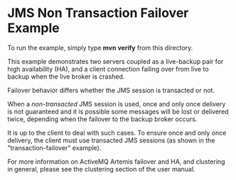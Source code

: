 # JMS Non Transaction Failover Example

To run the example, simply type **mvn verify** from this directory.

This example demonstrates two servers coupled as a live-backup pair for high availability (HA), and a client connection failing over from live to backup when the live broker is crashed.

Failover behavior differs whether the JMS session is transacted or not.

When a _non-transacted_ JMS session is used, once and only once delivery is not guaranteed and it is possible some messages will be lost or delivered twice, depending when the failover to the backup broker occurs.

It is up to the client to deal with such cases. To ensure once and only once delivery, the client must use transacted JMS sessions (as shown in the "transaction-failover" example).

For more information on ActiveMQ Artemis failover and HA, and clustering in general, please see the clustering section of the user manual.